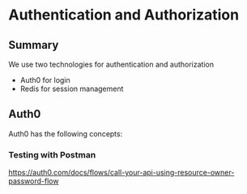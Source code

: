 Authentication and Authorization
===

## Summary
We use two technologies for authentication and authorization
* Auth0 for login
* Redis for session management


## Auth0
Auth0 has the following concepts:


### Testing with Postman
https://auth0.com/docs/flows/call-your-api-using-resource-owner-password-flow